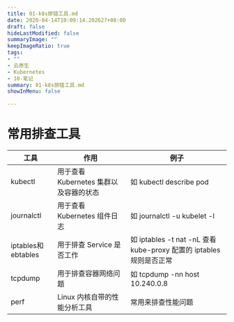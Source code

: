 ```yaml
---
title: 01-k8s排错工具.md
date: 2020-04-14T10:09:14.202627+08:00
draft: false
hideLastModified: false
summaryImage: ""
keepImageRatio: true
tags:
- ""
- 云原生
- Kubernetes
- 10-笔记
summary: 01-k8s排错工具.md
showInMenu: false

---
```


# 常用排查工具
工具| 作用 | 例子
---|---|---|
kubectl|用于查看 Kubernetes 集群以及容器的状态|如 kubectl describe pod <pod-name>
journalctl|用于查看 Kubernetes 组件日志|如 journalctl -u kubelet -l
iptables和ebtables|用于排查 Service 是否工作|如 iptables -t nat -nL 查看 kube-proxy 配置的 iptables 规则是否正常
tcpdump|用于排查容器网络问题|如 tcpdump -nn host 10.240.0.8
perf|Linux 内核自带的性能分析工具|常用来排查性能问题